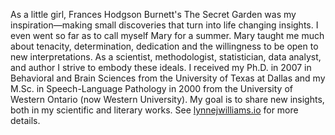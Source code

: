 As a little girl, Frances Hodgson Burnett's The Secret Garden was my inspiration&#8212;making small discoveries that turn into life changing insights. I even went so far as to call myself Mary for a summer. Mary taught me much about tenacity, determination, dedication and the willingness to be open to new interpretations. As a scientist, methodologist, statistician, data analyst, and author I strive to embody these ideals. I received my Ph.D. in 2007 in Behavioral and Brain Sciences from the University of Texas at Dallas and my M.Sc. in Speech-Language Pathology in 2000 from the University of Western Ontario (now Western University). My goal is to share new insights, both in my scientific and literary works. See [lynnejwilliams.io](lynnejwilliams.io) for more details.

<!--
**LJWilliams/LJWilliams** is a ✨ _special_ ✨ repository because its `README.md` (this file) appears on your GitHub profile.

Here are some ideas to get you started:

- 🔭 I’m currently working on ...
- 🌱 I’m currently learning ...
- 👯 I’m looking to collaborate on ...
- 🤔 I’m looking for help with ...
- 💬 Ask me about ...
- 📫 How to reach me: ...
- 😄 Pronouns: ...
- ⚡ Fun fact: ...
-->

